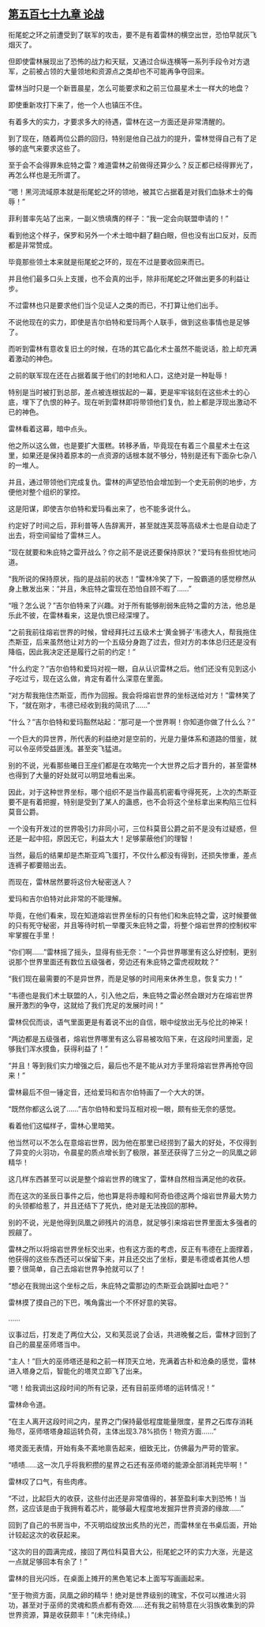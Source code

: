 ## [第五百七十九章 论战](https://www.xxbiquge.com/11_11222/8963479.html)


  衔尾蛇之环之前遭受到了联军的攻击，要不是有着雷林的横空出世，恐怕早就灰飞烟灭了。

  但即使雷林展现出了恐怖的战力和天赋，又通过合纵连横等一系列手段令对方退军，之前被占领的大量领地和资源点之类却也不可能再争夺回来。

  雷林当时只是一个新晋晨星，怎么可能要求和之前三位晨星术士一样大的地盘？

  即使重新攻打下来了，他一个人也镇压不住。

  有着多大的实力，才要求多大的待遇，雷林在这一方面还是非常清醒的。

  到了现在，随着两位公爵的回归，特别是他自己战力的提升，雷林觉得自己有了足够的底气来要求这些了。

  至于会不会得罪朱庇特之雷？难道雷林之前做得还算少么？反正都已经得罪光了，再怎么样也是无所谓了。

  “嗯！黑河流域原本就是衔尾蛇之环的领地，被其它占据着是对我们血脉术士的侮辱！”

  菲利普率先站了出来，一副义愤填膺的样子：“我一定会向联盟申请的！”

  看到他这个样子，保罗和另外一个术士暗中翻了翻白眼，但也没有出口反对，反而都是非常赞成。

  毕竟那些领土本来就是衔尾蛇之环的，现在不过是要收回来而已。

  并且他们最多口头上支援，也不会真的出手，除非衔尾蛇之环做出更多的利益让步。

  不过雷林也只是要求他们当个见证人之类的而已，不打算让他们出手。

  不说他现在的实力，即使是吉尔伯特和爱玛两个人联手，做到这些事情也是足够了。

  而听到雷林有意收复旧土的时候，在场的其它晶化术士虽然不能说话，脸上却充满着激动的神色。

  之前的联军现在还在占据着属于他们的封地和人口，这绝对是一种耻辱！

  特别是当时被打到总部，差点被连根拔起的一幕，更是牢牢铭刻在这些术士的心底，埋下了仇恨的种子。现在听到雷林即将带领他们复仇，脸上都是浮现出激动不已的神色。

  雷林看着这幕，暗中点头。

  他之所以这么做，也是要扩大蛋糕。转移矛盾，毕竟现在有着三个晨星术士在这里，如果还是保持着原本的一点资源的话根本就不够分，特别是还有下面杂七杂八的一堆人。

  并且，通过带领他们完成复仇。雷林的声望恐怕会增加到一个史无前例的地步，方便他对整个组织的掌控。

  这是阳谋，即使吉尔伯特和爱玛看出来了，也不能多说什么。

  约定好了时间之后，菲利普等人告辞离开，甚至就连芙蕊等高级术士也是自动走了出去，将空间留给了雷林三人。

  “现在就要和朱庇特之雷开战么？你之前不是说还要保持原状？”爱玛有些担忧地问道。

  “我所说的保持原状，指的是战前的状态！”雷林冷笑了下，一股霸道的感觉穆然从身上散发出来：“并且，朱庇特之雷现在恐怕自顾不暇了……”

  “哦？怎么说？”吉尔伯特来了兴趣。对于所有能够削弱朱庇特之雷的方法，他总是乐此不彼，在雷林看来，这是仇恨已经深埋了。

  “之前我前往熔岩世界的时候，曾经拜托过五级术士‘黄金狮子’韦德大人，帮我拖住杰斯亚，后来虽然他让对方的一个五级分身跑了过去，但对方的本体总归还是没有降临，因此我决定还是履行之前的约定！”

  “什么约定？”吉尔伯特和爱玛对视一眼，自从认识雷林之后。他们还没有见到这小子吃过亏，现在这么做，肯定有着什么深意在里面。

  “对方帮我拖住杰斯亚，而作为回报。我会将熔岩世界的坐标送给对方！”雷林笑了下，“就在刚才，韦德已经收到我的简讯了……”

  “什么？”吉尔伯特和爱玛豁然站起：“那可是一个世界啊！你知道你做了什么么？”

  一个巨大的异世界，所代表的利益绝对是空前的，光是力量体系和道路的借鉴，就可以令巫师受益匪浅。甚至突飞猛进。

  别的不说，光看那些曦日王座们都是在攻略完一个大世界之后才晋升的，甚至雷林也得到了大量的好处就可以明显地看出来。

  因此，对于这种世界坐标，哪个组织不是当作最高机密看守得死死，上次的杰斯亚要不是有着把握，特别是受到了某人的蛊惑，也不会将这个坐标拿出来构陷三位科莫音公爵。

  一个没有开发过的世界吸引力非同小可，三位科莫音公爵之前不是没有过疑惑，但还是一起中招，原因无它，利益太大！足够蒙蔽他们的理智！

  当然，最后的结果却是杰斯亚鸡飞蛋打，不仅什么都没有得到，还损失惨重，差点连裤子都要赔出去。

  而现在，雷林居然要将这份大秘密送人？

  爱玛和吉尔伯特对此非常的不能理解。

  毕竟，在他们看来，现在知道熔岩世界坐标的只有他们和朱庇特之雷，这时候要做的只有死守秘密，并且等待时机一举覆灭朱庇特之雷，将整个熔岩世界的控制权牢牢掌握在手里！

  “你们啊……”雷林摇了摇头，显得有些无奈：“一个异世界哪里有这么好控制，更别说那个世界里面还有数位五级强者，旁边还有朱庇特之雷虎视眈眈？”

  “我们现在最需要的不是异世界，而是足够的时间用来休养生息，恢复实力！”

  “韦德也是我们术士联盟的人，引入他之后，朱庇特之雷必然会跟对方在熔岩世界展开激烈的争夺，这就给了我们充足的发展时间！”

  雷林侃侃而谈，语气里面更是有着说不出的自信，眼中绽放出无与伦比的神采！

  “两边都是五级强者，熔岩世界哪里有这么容易被攻陷下来，在这段时间里面，足够我们浑水摸鱼，获得利益了！”

  “并且！等到我们实力增强之后，最后也不是不能从对方手里将熔岩世界再抢夺回来！”

  雷林最后不但一锤定音，还给爱玛和吉尔伯特画了一个大大的饼。

  “既然你都这么说了……”吉尔伯特和爱玛互相对视一眼，颇有些无奈的感觉。

  看着他们这幅样子，雷林心里暗笑。

  他当然可以不怎么在意熔岩世界，因为他在那里已经捞到了最大的好处，不仅得到了异变的火羽功，令晨星的质点增长到了极限，甚至还获得了三分之一的凤凰之卵精华！

  这几样东西甚至可以说是整个熔岩世界的瑰宝了，雷林自然相当满足他的收获。

  而在这次的圣辰日事件之后，他也算是将赤瞳和阿奇伯德这两个熔岩世界最大势力的头领都给惹了，并且还结下了死仇，绝对是无法挽回的那种。

  别的不说，光是他得到凤凰之卵残片的消息，就足够引来熔岩世界里面太多强者的觊觎了。

  雷林之所以将熔岩世界坐标交出来，也有这方面的考虑，反正有韦德在上面撑着，他获得的这些东西还可以保留下来，并且还交出了坐标，要是韦德或者其他人想要？很简单，自己去熔岩世界争抢就可以了！

  “想必在我抛出这个坐标之后，朱庇特之雷那边的杰斯亚会跳脚吐血吧？”

  雷林摸了摸自己的下巴，嘴角露出一个不怀好意的笑容。

  ……

  议事过后，打发走了两位大公，又和芙蕊说了会话，共进晚餐之后，雷林才回到了自己的晨星巫师塔当中。

  “主人！”巨大的巫师塔还是和之前一样顶天立地，充满着古朴和沧桑的感觉，雷林进入塔身之后，智能化的塔灵立即飞了出来。

  “嗯！给我调出这段时间的所有记录，还有目前巫师塔的运转情况！”

  雷林命令道。

  “在主人离开这段时间之内，星界之门保持最低程度能量限度，星界之石库存消耗殆尽，巫师塔塔身超运转负荷，主体出现3.78%损伤！物资方面……”

  塔灵面无表情，开始有条不紊地禀告起来，细致无比，仿佛最为严苛的管家。

  “啧啧……这一次几乎将我积攒的星界之石还有巫师塔的能源全部消耗完毕啊！”

  雷林叹了口气，有些肉疼。

  “不过，比起巨大的收获，这些付出还是非常值得的，甚至盈利率大到恐怖！当然，这应该是由于我拥有着芯片，能够最大程度地发掘异世界资源的缘故……”

  回到了自己的书房当中，不灭明焰绽放出炙热的光芒，而雷林坐在书桌后面，开始计较起这次的收获起来。

  “这次的目的圆满完成，接回了两位科莫音大公，衔尾蛇之环的实力大涨，光是这一点就足够回本有余了！”

  雷林的目光闪烁，在桌面上摊开的黑色笔记本上面写写画画起来。

  “至于物资方面，凤凰之卵的精华！绝对是世界级别的瑰宝，不仅可以推进火羽功，甚至对于巫师的灵魂和质点都有奇效……还有我之前特意在火羽族收集到的异世界资源，算是收获颇丰！”(未完待续。)
